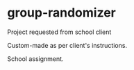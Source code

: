 # group-randomizer
Project requested from school client

Custom-made as per client's instructions.

School assignment. 
